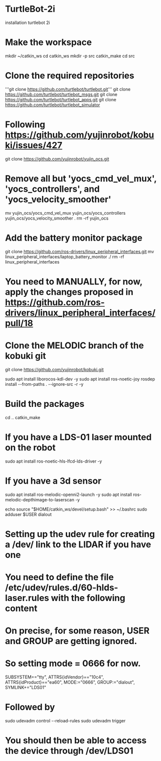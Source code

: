 # TurtleBot-2i
installation turtlebot 2i


# Make the workspace
mkdir ~/catkin_ws
cd catkin_ws
mkdir -p src
catkin_make
cd src

# Clone the required repositories

'''git clone https://github.com/turtlebot/turtlebot.git'''
git clone https://github.com/turtlebot/turtlebot_msgs.git
git clone https://github.com/turtlebot/turtlebot_apps.git
git clone https://github.com/turtlebot/turtlebot_simulator

# Following https://github.com/yujinrobot/kobuki/issues/427
git clone https://github.com/yujinrobot/yujin_ocs.git
# Remove all but 'yocs_cmd_vel_mux', 'yocs_controllers', and 'yocs_velocity_smoother'
mv yujin_ocs/yocs_cmd_vel_mux yujin_ocs/yocs_controllers yujin_ocs/yocs_velocity_smoother .
rm -rf yujin_ocs

# Add the battery monitor package
git clone https://github.com/ros-drivers/linux_peripheral_interfaces.git
mv linux_peripheral_interfaces/laptop_battery_monitor ./
rm -rf linux_peripheral_interfaces
# You need to MANUALLY, for now, apply the changes proposed in https://github.com/ros-drivers/linux_peripheral_interfaces/pull/18


# Clone the MELODIC branch of the kobuki git
git clone https://github.com/yujinrobot/kobuki.git

sudo apt install liborocos-kdl-dev -y
sudo apt install ros-noetic-joy 
rosdep install --from-paths . --ignore-src -r -y

# Build the packages
cd ..
catkin_make

# If you have a LDS-01 laser mounted on the robot
sudo apt install ros-noetic-hls-lfcd-lds-driver -y

# If you have a 3d sensor
sudo apt install ros-melodic-openni2-launch -y
sudo apt install ros-melodic-depthimage-to-laserscan -y

echo source "$HOME/catkin_ws/devel/setup.bash" >> ~/.bashrc
sudo adduser $USER dialout



# Setting up the udev rule for creating a /dev/ link to the LIDAR if you have one
# You need to define the file  /etc/udev/rules.d/60-hlds-laser.rules with the following content

  # On precise, for some reason, USER and GROUP are getting ignored.
  # So setting mode = 0666 for now.
  SUBSYSTEM=="tty", ATTRS{idVendor}=="10c4", ATTRS{idProduct}=="ea60", MODE:="0666", GROUP:="dialout", SYMLINK+="LDS01"

# Followed by 
sudo udevadm control --reload-rules
sudo udevadm trigger

# You should then be able to access the device through   /dev/LDS01


